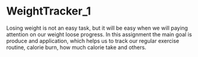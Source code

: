 # WeightTracker_1
Losing weight is not an easy task, but it will be easy when we will paying attention on our weight loose progress. In this assignment the main goal is produce and application, which helps us to track our regular exercise routine, calorie burn, how much calorie take and others.
